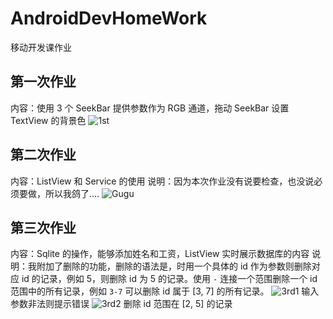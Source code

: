 # AndroidDevHomeWork
移动开发课作业

## 第一次作业
内容：使用 3 个 SeekBar 提供参数作为 RGB 通道，拖动 SeekBar 设置 TextView 的背景色
![1st](https://res.cloudinary.com/evidence0john/image/upload/v1538146154/ADHW/%E5%BE%AE%E4%BF%A1%E5%9B%BE%E7%89%87_20180928224826.png)
## 第二次作业
内容：ListView 和 Service 的使用
说明：因为本次作业没有说要检查，也没说必须要做，所以我鸽了....
![Gugu](https://res.cloudinary.com/evidence0john/image/upload/v1538146418/ADHW/timg.jpg)

## 第三次作业
内容：Sqlite 的操作，能够添加姓名和工资，ListView 实时展示数据库的内容
说明：我附加了删除的功能，删除的语法是，时用一个具体的 id 作为参数则删除对应 id 的记录，例如 5，则删除 id 为 5 的记录。使用 `-` 连接一个范围删除一个 id 范围中的所有记录，例如 `3-7` 可以删除 id 属于 [3, 7] 的所有记录。
![3rd1](https://res.cloudinary.com/evidence0john/image/upload/v1538146145/ADHW/%E5%BE%AE%E4%BF%A1%E5%9B%BE%E7%89%87_20180928224808.png)
输入参数非法则提示错误
![3rd2](https://res.cloudinary.com/evidence0john/image/upload/v1538146144/ADHW/%E5%BE%AE%E4%BF%A1%E5%9B%BE%E7%89%87_20180928224818.png)
删除 id 范围在 [2, 5] 的记录

